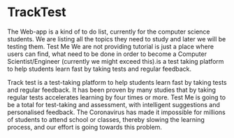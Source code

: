 # TrackTest
The Web-app is a kind of to do list, currently for the computer science students. We are listing all the topics they need to study and later we will be testing them. 
Test Me We are not providing tutorial is just a place where users can find, what need to be done in order to become a Computer Scientist/Engineer (currently we might exceed this).is a test taking platform to help students learn fast by taking tests and regular feedback.

Track test is a test-taking platform to help students learn fast by taking tests and regular feedback. It has been proven by many studies that by taking regular tests accelerates learning by four times or more. Test Me is going to be a total for test-taking and assessment, with intelligent suggestions and personalised feedback. The Coronavirus has made it impossible for millions of students to attend school or classes, thereby slowing the learning process, and our effort is going towards this problem.

